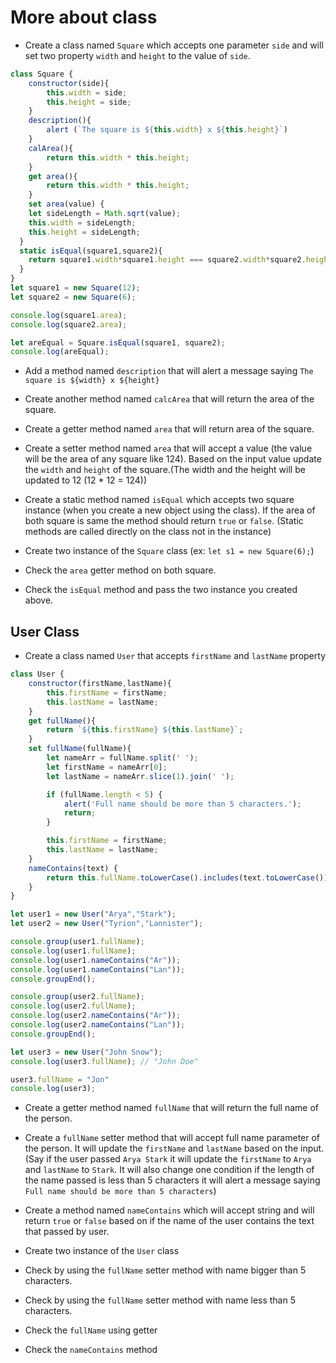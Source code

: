# More about class

- Create a class named `Square` which accepts one parameter `side` and will set two property `width` and `height` to the value of `side`.

```js
class Square {
    constructor(side){
        this.width = side;
        this.height = side;
    }
    description(){
        alert (`The square is ${this.width} x ${this.height}`)
    }
    calArea(){
        return this.width * this.height;
    }
    get area(){
        return this.width * this.height;
    }
    set area(value) {
    let sideLength = Math.sqrt(value);
    this.width = sideLength;
    this.height = sideLength;
  }
  static isEqual(square1,square2){
    return square1.width*square1.height === square2.width*square2.height;
  }
}
let square1 = new Square(12);
let square2 = new Square(6);

console.log(square1.area);
console.log(square2.area);

let areEqual = Square.isEqual(square1, square2);
console.log(areEqual);

```

- Add a method named `description` that will alert a message saying `The square is ${width} x ${height}`

- Create another method named `calcArea` that will return the area of the square.

- Create a getter method named `area` that will return area of the square.

- Create a setter method named `area` that will accept a value (the value will be the area of any square like 124). Based on the input value update the `width` and `height` of the square.(The width and the height will be updated to 12 (12 \* 12 = 124))


- Create a static method named `isEqual` which accepts two square instance (when you create a new object using the class). If the area of both square is same the method should return `true` or `false`. (Static methods are called directly on the class not in the instance)

- Create two instance of the `Square` class (ex: `let s1 = new Square(6);`)

- Check the `area` getter method on both square.

- Check the `isEqual` method and pass the two instance you created above.

## User Class

- Create a class named `User` that accepts `firstName` and `lastName` property
```js
class User {
    constructor(firstName,lastName){
        this.firstName = firstName;
        this.lastName = lastName;
    }
    get fullName(){
        return `${this.firstName} ${this.lastName}`;
    }
    set fullName(fullName){
        let nameArr = fullName.split(' ');
        let firstName = nameArr[0];
        let lastName = nameArr.slice(1).join(' ');

        if (fullName.length < 5) {
            alert('Full name should be more than 5 characters.');
            return;
        }

        this.firstName = firstName;
        this.lastName = lastName;
    }
    nameContains(text) {
        return this.fullName.toLowerCase().includes(text.toLowerCase());
    }
}

let user1 = new User("Arya","Stark");
let user2 = new User("Tyrion","Lannister");

console.group(user1.fullName);
console.log(user1.fullName);
console.log(user1.nameContains("Ar"));
console.log(user1.nameContains("Lan"));
console.groupEnd();

console.group(user2.fullName);
console.log(user2.fullName);
console.log(user2.nameContains("Ar"));
console.log(user2.nameContains("Lan"));
console.groupEnd();

let user3 = new User("John Snow");
console.log(user3.fullName); // "John Doe"

user3.fullName = "Jon"
console.log(user3);
```
- Create a getter method named `fullName` that will return the full name of the person.

- Create a `fullName` setter method that will accept full name parameter of the person. It will update the `firstName` and `lastName` based on the input. (Say if the user passed `Arya Stark` it will update the `firstName` to `Arya` and `lastName` to `Stark`. It will also change one condition if the length of the name passed is less than 5 characters it will alert a message saying `Full name should be more than 5 characters`)

- Create a method named `nameContains` which will accept string and will return `true` or `false` based on if the name of the user contains the text that passed by user.

- Create two instance of the `User` class

- Check by using the `fullName` setter method with name bigger than 5 characters.

- Check by using the `fullName` setter method with name less than 5 characters.

- Check the `fullName` using getter

- Check the `nameContains` method
